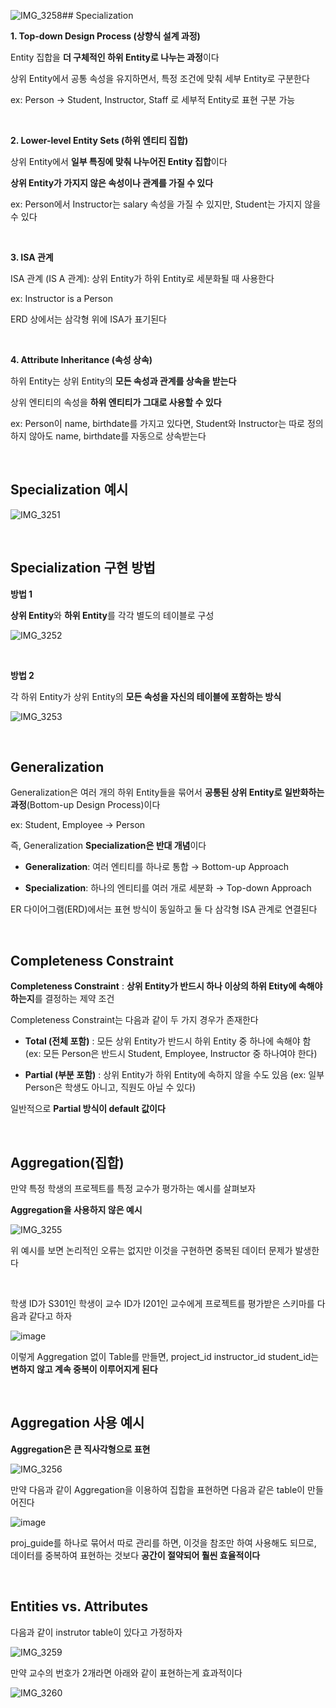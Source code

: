 ![IMG_3258](https://github.com/user-attachments/assets/884534d8-f81b-429e-a925-a58a08451e63)## Specialization

**1. Top-down Design Process (상향식 설계 과정)**

Entity 집합을 **더 구체적인 하위 Entity로 나누는 과정**이다 

상위 Entity에서 공통 속성을 유지하면서, 특정 조건에 맞춰 세부 Entity로 구분한다

ex: Person → Student, Instructor, Staff 로 세부적 Entity로 표현 구분 가능 

<br/>

**2. Lower-level Entity Sets (하위 엔티티 집합)**

상위 Entity에서 **일부 특징에 맞춰 나누어진 Entity 집합**이다 

**상위 Entity가 가지지 않은 속성이나 관계를 가질 수 있다**

ex: Person에서 Instructor는 salary 속성을 가질 수 있지만, Student는 가지지 않을 수 있다

<br/>

**3. ISA 관계**

ISA 관계 (IS A 관계): 상위 Entity가 하위 Entity로 세분화될 때 사용한다

ex: Instructor is a Person

ERD 상에서는 삼각형 위에 ISA가 표기된다

<br/>

**4. Attribute Inheritance (속성 상속)**

하위 Entity는 상위 Entity의 **모든 속성과 관계를 상속을 받는다**

상위 엔티티의 속성을 **하위 엔티티가 그대로 사용할 수 있다**

ex: Person이 name, birthdate를 가지고 있다면, Student와 Instructor는 따로 정의하지 않아도 name, birthdate를 자동으로 상속받는다 

<br/>

## Specialization 예시 

![IMG_3251](https://github.com/user-attachments/assets/b6ba4b3d-7a51-4733-8c91-7c7f70cc7ec8)

<br/>

## Specialization 구현 방법 

**방법 1**

**상위 Entity**와 **하위 Entity**를 각각 별도의 테이블로 구성

![IMG_3252](https://github.com/user-attachments/assets/0075a34f-b946-44c9-ad5f-710d4c1abc74)

<br/>

**방법 2**

각 하위 Entity가 상위 Entity의 **모든 속성을 자신의 테이블에 포함하는 방식**

![IMG_3253](https://github.com/user-attachments/assets/fba0e551-cdc9-4e46-aedf-972d32bbdbf4)

<br/>

## Generalization


Generalization은 여러 개의 하위 Entity들을 묶어서 **공통된 상위 Entity로 일반화하는 과정**(Bottom-up Design Process)이다

ex: Student, Employee → Person

즉, Generalization **Specialization은 반대 개념**이다

- **Generalization**: 여러 엔티티를 하나로 통합 → Bottom-up Approach

- **Specialization**: 하나의 엔티티를 여러 개로 세분화 → Top-down Approach

ER 다이어그램(ERD)에서는 표현 방식이 동일하고 둘 다 삼각형 ISA 관계로 연결된다

<br/>

## Completeness Constraint

**Completeness Constraint** : **상위 Entity가 반드시 하나 이상의 하위 Etity에 속해야 하는지**를 결정하는 제약 조건

Completeness Constraint는 다음과 같이 두 가지 경우가 존재한다 

- **Total (전체 포함)** : 모든 상위 Entity가 반드시 하위 Entity 중 하나에 속해야 함 (ex: 모든 Person은 반드시 Student, Employee, Instructor 중 하나여야 한다)

- **Partial (부분 포함)** : 상위 Entity가 하위 Entity에 속하지 않을 수도 있음 (ex: 일부 Person은 학생도 아니고, 직원도 아닐 수 있다)

일반적으로 **Partial 방식이 default 값이다**

<br/>

## Aggregation(집합)

만약 특정 학생의 프로젝트를 특정 교수가 평가하는 예시를 살펴보자 

**Aggregation을 사용하지 않은 예시**

![IMG_3255](https://github.com/user-attachments/assets/58d1a44d-d78e-4cef-a5ef-53ed608b9966)

위 예시를 보면 논리적인 오류는 없지만 이것을 구현하면 중복된 데이터 문제가 발생한다 

<br/>

학생 ID가 S301인 학생이 교수 ID가 I201인 교수에게 프로젝트를 평가받은 스키마를 다음과 같다고 하자 

![image](https://github.com/user-attachments/assets/246af2c0-4353-4d0e-9c7c-958c1a5f33a1)

이렇게 Aggregation 없이 Table를 만들면, project_id	instructor_id	student_id는 **변하지 않고 계속 중복이 이루어지게 된다**

<br/>

## Aggregation 사용 예시

**Aggregation은 큰 직사각형으로 표현**

![IMG_3256](https://github.com/user-attachments/assets/6125c0ae-934c-4b3a-9792-5525b5aa6416)

만약 다음과 같이 Aggregation을 이용하여 집합을 표현하면 다음과 같은 table이 만들어진다 

![image](https://github.com/user-attachments/assets/8262ac59-6052-4c12-8809-d2731d5cf364)

proj_guide를 하나로 묶어서 따로 관리를 하면, 이것을 참조만 하여 사용해도 되므로, 데이터를 중복하여 표현하는 것보다 **공간이 절약되어 훨씬 효율적이다**

<br/>

## Entities vs. Attributes

다음과 같이 instrutor table이 있다고 가정하자

![IMG_3259](https://github.com/user-attachments/assets/469b4000-3924-44b1-81a8-1118138e09ef)

만약 교수의 번호가 2개라면 아래와 같이 표현하는게 효과적이다 

![IMG_3260](https://github.com/user-attachments/assets/527a22c4-ce56-48cb-8249-6f9ff9247ee9)













































































